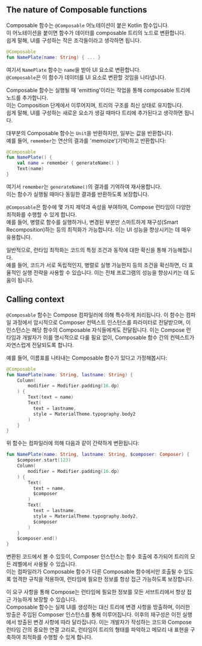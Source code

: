 ## The nature of Composable functions

Composable 함수는 `@Composable` 어노테이션이 붙은 Kotlin 함수입니다.   
이 어노테이션을 붙이면 함수가 데이터를 composable 트리의 노드로 변환합니다.   
쉽게 말해, UI를 구성하는 작은 조각들이라고 생각하면 됩니다. 

```kotlin
@Composable
fun NamePlate(name: String) { ... }
```

여기서 `NamePlate` 함수는 `name`을 받아 UI 요소로 변환합니다.   
`@Composable`은 이 함수가 데이터를 UI 요소로 변환할 것임을 나타냅니다.

Composable 함수는 실행될 때 'emitting'이라는 작업을 통해 composable 트리에 노드를 추가합니다.  
이는 Composition 단계에서 이루어지며, 트리의 구조를 최신 상태로 유지합니다.  
쉽게 말해, UI를 구성하는 새로운 요소가 생길 때마다 트리에 추가된다고 생각하면 됩니다.

대부분의 Composable 함수는 `Unit`을 반환하지만, 일부는 값을 반환합니다.   
예를 들어, `remember`는 연산의 결과를 'memoize'(기억)하고 반환합니다:

```kotlin
@Composable
fun NamePlate() {
    val name = remember { generateName() }
    Text(name)
}
```

여기서 `remember`는 `generateName()`의 결과를 기억하여 재사용합니다.   
이는 함수가 실행될 때마다 동일한 결과를 반환하도록 보장합니다.

`@Composable`은 함수에 몇 가지 제약과 속성을 부여하여, Compose 런타임이 다양한 최적화를 수행할 수 있게 합니다.   
예를 들어, 병렬로 함수를 실행하거나, 변경된 부분만 스마트하게 재구성(Smart Recomposition)하는 등의 최적화가 가능합니다. 이는 UI 성능을 향상시키는 데 매우 유용합니다.

일반적으로, 런타임 최적화는 코드의 특정 조건과 동작에 대한 확신을 통해 가능해집니다.   
예를 들어, 코드가 서로 독립적인지, 병렬로 실행 가능한지 등의 조건을 확신하면, 더 효율적인 실행 전략을 사용할 수 있습니다. 
이는 전체 프로그램의 성능을 향상시키는 데 도움이 됩니다.

## Calling context

`@Composable` 함수는 Compose 컴파일러에 의해 특수하게 처리됩니다.
이 함수는 컴파일 과정에서 암시적으로 Composer 컨텍스트 인스턴스를 파라미터로 전달받으며, 이 인스턴스는 해당 함수의 Composable 자식들에게도 전달됩니다.
이는 Compose 런타임과 개발자가 이를 명시적으로 다룰 필요 없이, Composable 함수 간의 컨텍스트가 자연스럽게 전달되도록 합니다.

예를 들어, 이름표를 나타내는 Composable 함수가 있다고 가정해봅시다:

```kotlin
@Composable
fun NamePlate(name: String, lastname: String) {
    Column(
        modifier = Modifier.padding(16.dp)
    ) {
        Text(text = name)
        Text(
          text = lastname,
          style = MaterialTheme.typography.body2
        )
    }
}
```

위 함수는 컴파일러에 의해 다음과 같이 간략하게 변환됩니다:

```kotlin
fun NamePlate(name: String, lastname: String, $composer: Composer) {
    $composer.start(123)
    Column(
        modifier = Modifier.padding(16.dp)
    ) {
        Text(
          text = name,
          $composer
        )
        Text(
          text = lastname,
          style = MaterialTheme.typography.body2,
          $composer
        )
    }
    $composer.end()
}
```

변환된 코드에서 볼 수 있듯이, Composer 인스턴스는 함수 호출에 추가되어 트리의 모든 레벨에서 사용될 수 있습니다.  
이는 컴파일러가 Composable 함수가 다른 Composable 함수에서만 호출될 수 있도록 엄격한 규칙을 적용하여, 런타임에 필요한 정보를 항상 접근 가능하도록 보장합니다.

이 요구 사항을 통해 Compose는 런타임에 필요한 정보를 모든 서브트리에서 항상 접근 가능하게 보장할 수 있습니다.   
Composable 함수는 실제 UI를 생성하는 대신 트리에 변경 사항을 방출하며, 이러한 방출은 주입된 Composer 인스턴스를 통해 이루어집니다.
이후의 재구성은 이전 실행에서 방출된 변경 사항에 따라 달라집니다. 이는 개발자가 작성하는 코드와 Compose 런타임 간의 중요한 연결 고리로, 런타임이 트리의 형태를 파악하고 메모리 내 표현을 구축하여 최적화를 수행할 수 있게 합니다.